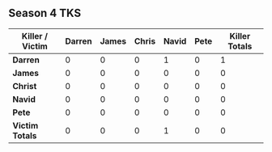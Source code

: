 
## Season 4 TKS

| Killer / Victim | Darren | James | Chris | Navid | Pete | Killer Totals |
| --------------- | ------ | ----- | ----- | ----- | ---- | ------------- |
| **Darren**        | 0      | 0     | 0     | 1     | 0    | 1             |
| **James**         | 0      | 0     | 0     | 0     | 0    | 0             |
| **Christ**        | 0      | 0     | 0     | 0     | 0    | 0             |
| **Navid**         | 0      | 0     | 0     | 0     | 0    | 0             |
| **Pete**          | 0      | 0     | 0     | 0     | 0    | 0             |
| **Victim Totals** | 0      | 0     | 0     | 1     | 0    | 0             |